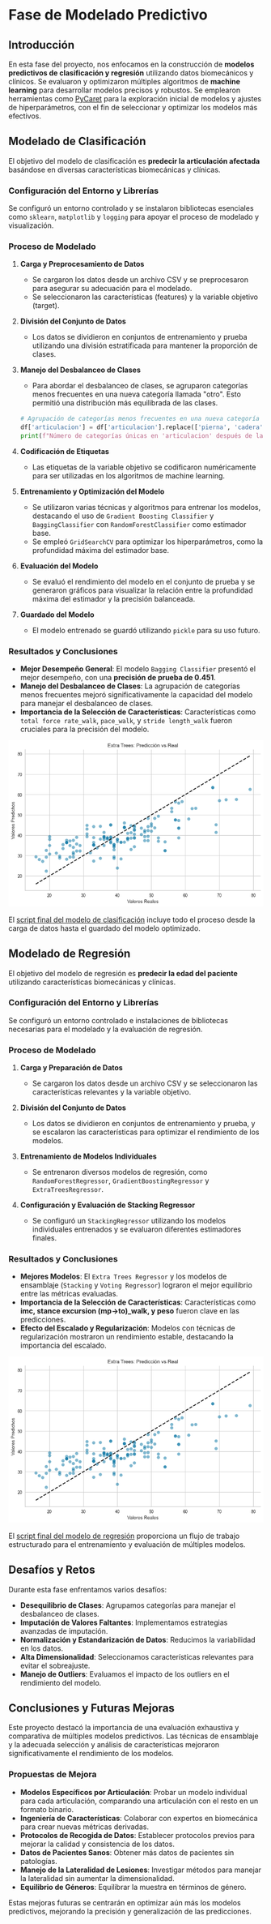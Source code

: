 # Fase de Modelado Predictivo

## Introducción

En esta fase del proyecto, nos enfocamos en la construcción de **modelos predictivos de clasificación y regresión** utilizando datos biomecánicos y clínicos. Se evaluaron y optimizaron múltiples algoritmos de **machine learning** para desarrollar modelos precisos y robustos. Se emplearon herramientas como [PyCaret](https://pycaret.org/) para la exploración inicial de modelos y ajustes de hiperparámetros, con el fin de seleccionar y optimizar los modelos más efectivos.

## Modelado de Clasificación

El objetivo del modelo de clasificación es **predecir la articulación afectada** basándose en diversas características biomecánicas y clínicas.

### Configuración del Entorno y Librerías

Se configuró un entorno controlado y se instalaron bibliotecas esenciales como `sklearn`, `matplotlib` y `logging` para apoyar el proceso de modelado y visualización.

### Proceso de Modelado

1. **Carga y Preprocesamiento de Datos**
   - Se cargaron los datos desde un archivo CSV y se preprocesaron para asegurar su adecuación para el modelado.
   - Se seleccionaron las características (features) y la variable objetivo (target).

2. **División del Conjunto de Datos**
   - Los datos se dividieron en conjuntos de entrenamiento y prueba utilizando una división estratificada para mantener la proporción de clases.

3. **Manejo del Desbalanceo de Clases**
   - Para abordar el desbalanceo de clases, se agruparon categorías menos frecuentes en una nueva categoría llamada "otro". Esto permitió una distribución más equilibrada de las clases.

   ```python
   # Agrupación de categorías menos frecuentes en una nueva categoría llamada 'otro'
   df['articulacion'] = df['articulacion'].replace(['pierna', 'cadera', 'espalda', 'sin afectacion', 'muslo', 'complejo'], 'otro')
   print(f"Número de categorías únicas en 'articulacion' después de la transformación: {df['articulacion'].nunique()}")
   ```

4. **Codificación de Etiquetas**
   - Las etiquetas de la variable objetivo se codificaron numéricamente para ser utilizadas en los algoritmos de machine learning.

5. **Entrenamiento y Optimización del Modelo**
   - Se utilizaron varias técnicas y algoritmos para entrenar los modelos, destacando el uso de `Gradient Boosting Classifier` y `BaggingClassifier` con `RandomForestClassifier` como estimador base.
   - Se empleó `GridSearchCV` para optimizar los hiperparámetros, como la profundidad máxima del estimador base.

6. **Evaluación del Modelo**
   - Se evaluó el rendimiento del modelo en el conjunto de prueba y se generaron gráficos para visualizar la relación entre la profundidad máxima del estimador y la precisión balanceada.

7. **Guardado del Modelo**
   - El modelo entrenado se guardó utilizando `pickle` para su uso futuro.

### Resultados y Conclusiones

- **Mejor Desempeño General**: El modelo `Bagging Classifier` presentó el mejor desempeño, con una **precisión de prueba de 0.451**.
- **Manejo del Desbalanceo de Clases**: La agrupación de categorías menos frecuentes mejoró significativamente la capacidad del modelo para manejar el desbalanceo de clases.
- **Importancia de la Selección de Características**: Características como `total force rate_walk`, `pace_walk`, y `stride length_walk` fueron cruciales para la precisión del modelo.

![](./img/pred_et_regressor.png)

El [script final del modelo de clasificación](../../../notebooks/modeling_classifier_script.py) incluye todo el proceso desde la carga de datos hasta el guardado del modelo optimizado.

## Modelado de Regresión

El objetivo del modelo de regresión es **predecir la edad del paciente** utilizando características biomecánicas y clínicas.

### Configuración del Entorno y Librerías

Se configuró un entorno controlado e instalaciones de bibliotecas necesarias para el modelado y la evaluación de regresión.

### Proceso de Modelado

1. **Carga y Preparación de Datos**
   - Se cargaron los datos desde un archivo CSV y se seleccionaron las características relevantes y la variable objetivo.

2. **División del Conjunto de Datos**
   - Los datos se dividieron en conjuntos de entrenamiento y prueba, y se escalaron las características para optimizar el rendimiento de los modelos.

3. **Entrenamiento de Modelos Individuales**
   - Se entrenaron diversos modelos de regresión, como `RandomForestRegressor`, `GradientBoostingRegressor` y `ExtraTreesRegressor`.

4. **Configuración y Evaluación de Stacking Regressor**
   - Se configuró un `StackingRegressor` utilizando los modelos individuales entrenados y se evaluaron diferentes estimadores finales.

### Resultados y Conclusiones

- **Mejores Modelos**: El `Extra Trees Regressor` y los modelos de ensamblaje (`Stacking` y `Voting Regressor`) lograron el mejor equilibrio entre las métricas evaluadas.
- **Importancia de la Selección de Características**: Características como **imc, stance excursion (mp->to)_walk, y peso** fueron clave en las predicciones.
- **Efecto del Escalado y Regularización**: Modelos con técnicas de regularización mostraron un rendimiento estable, destacando la importancia del escalado.

![Extra Trees Valores Predichos vs Valores Reales](./img/pred_et_regressor.png)

El [script final del modelo de regresión](../../../notebooks/modeling_age_prediction_script.py) proporciona un flujo de trabajo estructurado para el entrenamiento y evaluación de múltiples modelos.

## Desafíos y Retos

Durante esta fase enfrentamos varios desafíos:
- **Desequilibrio de Clases**: Agrupamos categorías para manejar el desbalanceo de clases.
- **Imputación de Valores Faltantes**: Implementamos estrategias avanzadas de imputación.
- **Normalización y Estandarización de Datos**: Reducimos la variabilidad en los datos.
- **Alta Dimensionalidad**: Seleccionamos características relevantes para evitar el sobreajuste.
- **Manejo de Outliers**: Evaluamos el impacto de los outliers en el rendimiento del modelo.

## Conclusiones y Futuras Mejoras

Este proyecto destacó la importancia de una evaluación exhaustiva y comparativa de múltiples modelos predictivos. Las técnicas de ensamblaje y la adecuada selección y análisis de características mejoraron significativamente el rendimiento de los modelos.

### Propuestas de Mejora

- **Modelos Específicos por Articulación**: Probar un modelo individual para cada articulación, comparando una articulación con el resto en un formato binario.
- **Ingeniería de Características**: Colaborar con expertos en biomecánica para crear nuevas métricas derivadas.
- **Protocolos de Recogida de Datos**: Establecer protocolos previos para mejorar la calidad y consistencia de los datos.
- **Datos de Pacientes Sanos**: Obtener más datos de pacientes sin patologías.
- **Manejo de la Lateralidad de Lesiones**: Investigar métodos para manejar la lateralidad sin aumentar la dimensionalidad.
- **Equilibrio de Géneros**: Equilibrar la muestra en términos de género.

Estas mejoras futuras se centrarán en optimizar aún más los modelos predictivos, mejorando la precisión y generalización de las predicciones.